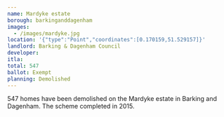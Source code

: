 ```yaml
---
name: Mardyke estate 
borough: barkinganddagenham
images:
  - /images/mardyke.jpg
location: '{"type":"Point","coordinates":[0.170159,51.529157]}'
landlord: Barking & Dagenham Council
developer:
itla:
total: 547
ballot: Exempt
planning: Demolished
---
```

547 homes have been demolished on the Mardyke estate in Barking and Dagenham.
The scheme completed in 2015.
